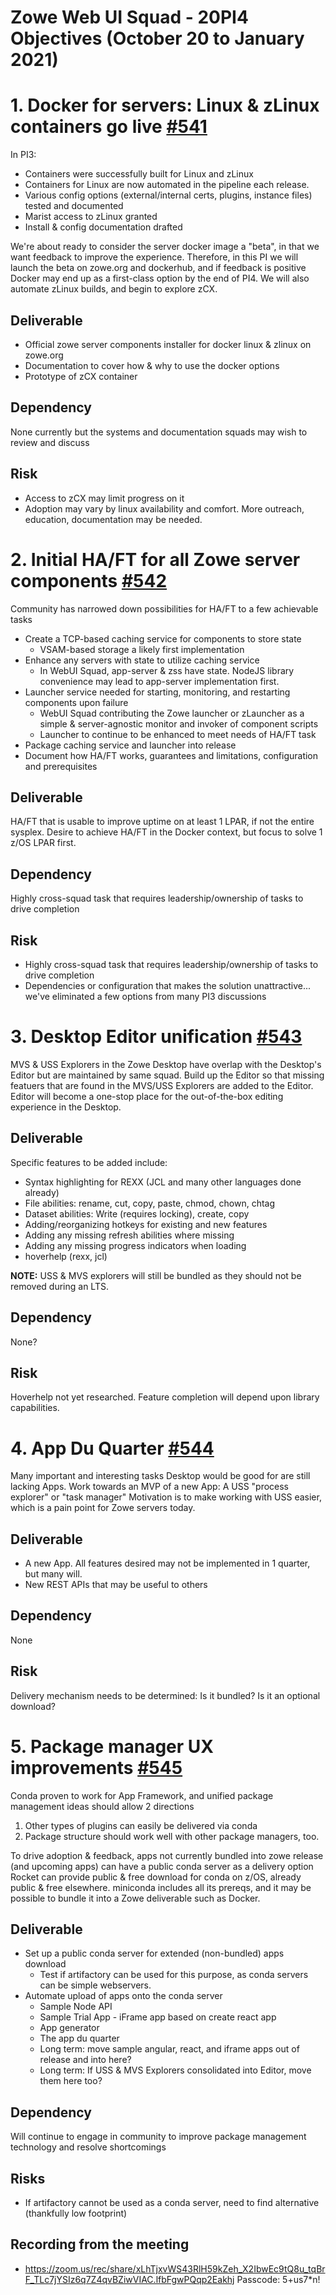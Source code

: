# Zowe Web UI Squad - 20PI4 Objectives (October 20 to January 2021)

# 1. Docker for servers: Linux & zLinux containers go live [#541](https://github.com/zowe/zlux/issues/541)
In PI3:
* Containers were successfully built for Linux and zLinux
* Containers for Linux are now automated in the pipeline each release.
* Various config options (external/internal certs, plugins, instance files) tested and documented
* Marist access to zLinux granted
* Install & config documentation drafted

We're about ready to consider the server docker image a "beta", in that we want feedback to improve the experience.
Therefore, in this PI we will launch the beta on zowe.org and dockerhub, and if feedback is positive Docker may end up as a first-class option by the end of PI4.
We will also automate zLinux builds, and begin to explore zCX.

## Deliverable
* Official zowe server components installer for docker linux & zlinux on zowe.org
* Documentation to cover how & why to use the docker options
* Prototype of zCX container

## Dependency
None currently but the systems and documentation squads may wish to review and discuss

## Risk
* Access to zCX may limit progress on it
* Adoption may vary by linux availability and comfort. More outreach, education, documentation may be needed.

# 2. Initial HA/FT for all Zowe server components [#542](https://github.com/zowe/zlux/issues/542)
Community has narrowed down possibilities for HA/FT to a few achievable tasks
* Create a TCP-based caching service for components to store state
    * VSAM-based storage a likely first implementation
* Enhance any servers with state to utilize caching service
    * In WebUI Squad, app-server & zss have state. NodeJS library convenience may lead to app-server implementation first.
* Launcher service needed for starting, monitoring, and restarting components upon failure
    * WebUI Squad contributing the Zowe launcher or zLauncher as a simple & server-agnostic monitor and invoker of component scripts
    * Launcher to continue to be enhanced to meet needs of HA/FT task
* Package caching service and launcher into release
* Document how HA/FT works, guarantees and limitations, configuration and prerequisites

## Deliverable
HA/FT that is usable to improve uptime on at least 1 LPAR, if not the entire sysplex.
Desire to achieve HA/FT in the Docker context, but focus to solve 1 z/OS LPAR first.

## Dependency
Highly cross-squad task that requires leadership/ownership of tasks to drive completion

## Risk
* Highly cross-squad task that requires leadership/ownership of tasks to drive completion
* Dependencies or configuration that makes the solution unattractive... we've eliminated a few options from many PI3 discussions

# 3. Desktop Editor unification [#543](https://github.com/zowe/zlux/issues/543)
MVS & USS Explorers in the Zowe Desktop have overlap with the Desktop's Editor but are maintained by same squad.
Build up the Editor so that missing featuers that are found in the MVS/USS Explorers are added to the Editor.
Editor will become a one-stop place for the out-of-the-box editing experience in the Desktop.

## Deliverable
Specific features to be added include:
* Syntax highlighting for REXX (JCL and many other languages done already)
* File abilities: rename, cut, copy, paste, chmod, chown, chtag
* Dataset abilities: Write (requires locking), create, copy
* Adding/reorganizing hotkeys for existing and new features
* Adding any missing refresh abilities where missing
* Adding any missing progress indicators when loading
* hoverhelp (rexx, jcl)

**NOTE:** USS & MVS explorers will still be bundled as they should not be removed during an LTS.

## Dependency
None?

## Risk
Hoverhelp not yet researched. Feature completion will depend upon library capabilities.


# 4. App Du Quarter [#544](https://github.com/zowe/zlux/issues/544)
Many important and interesting tasks Desktop would be good for are still lacking Apps.
Work towards an MVP of a new App: A USS "process explorer" or "task manager"
Motivation is to make working with USS easier, which is a pain point for Zowe servers today.

## Deliverable
* A new App. All features desired may not be implemented in 1 quarter, but many will.
* New REST APIs that may be useful to others

## Dependency
None

## Risk
Delivery mechanism needs to be determined: Is it bundled? Is it an optional download?

# 5. Package manager UX improvements [#545](https://github.com/zowe/zlux/issues/545)
Conda proven to work for App Framework, and unified package management ideas should allow 2 directions
1. Other types of plugins can easily be delivered via conda
2. Package structure should work well with other package managers, too.

To drive adoption & feedback, apps not currently bundled into zowe release (and upcoming apps) can have a public conda server as a delivery option
Rocket can provide public & free download for conda on z/OS, already public & free elsewhere.
miniconda includes all its prereqs, and it may be possible to bundle it into a Zowe deliverable such as Docker.

## Deliverable
* Set up a public conda server for extended (non-bundled) apps download
    * Test if artifactory can be used for this purpose, as conda servers can be simple webservers.
* Automate upload of apps onto the conda server
    * Sample Node API
    * Sample Trial App - iFrame app based on create react app
    * App generator
    * The app du quarter
    * Long term: move sample angular, react, and iframe apps out of release and into here?
    * Long term: If USS & MVS Explorers consolidated into Editor, move them here too?

## Dependency
Will continue to engage in community to improve package management technology and resolve shortcomings

## Risks
* If artifactory cannot be used as a conda server, need to find alternative (thankfully low footprint)

## Recording from the meeting
   * https://zoom.us/rec/share/xLhTjxvWS43RlH59kZeh_X2IbwEc9tQ8u_tqBrF_TLc7jYSIz6q7Z4qvBZiwVIAC.lfbFgwPQqp2Eakhj Passcode: 5+us7*n! 
